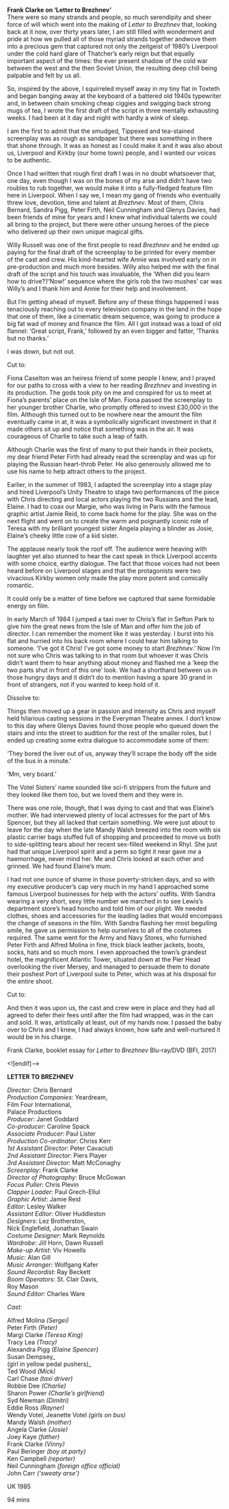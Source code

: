 

**Frank Clarke on ‘Letter to Brezhnev’**  
There were so many strands and people, so much serendipity and sheer force of will which went into the making of _Letter to Brezhnev_ that, looking back at it now, over thirty years later, I am still filled with wonderment and pride at how we pulled all of those myriad strands together andwove them into a precious gem that captured not only the zeitgeist of 1980’s Liverpool under the cold hard glare of Thatcher’s early reign but that equally important aspect of the times: the ever present shadow of the cold war between the west and the then Soviet Union, the resulting deep chill being palpable and felt by us all.

So, inspired by the above, I squirreled myself away in my tiny flat in Toxteth and began banging away at the keyboard of a battered old 1940s typewriter and, in between chain smoking cheap ciggies and swigging back strong mugs of tea, I wrote the first draft of the script in three mentally exhausting weeks. I had been at it day and night with hardly a wink of sleep.

I am the first to admit that the smudged, Tippexed and tea-stained screenplay was as rough as sandpaper but there was something in there that shone through. It was as honest as I could make it and it was also about us, Liverpool and Kirkby (our home town) people, and I wanted our voices to be authentic.

Once I had written that rough first draft I was in no doubt whatsoever that, one day, even though I was on the bones of my arse and didn’t have two roubles to rub together, we would make it into a fully-fledged feature film here in Liverpool. When I say we, I mean my gang of friends who eventually threw love, devotion, time and talent at _Brezhnev_. Most of them, Chris Bernard, Sandra Pigg, Peter Firth, Neil Cunningham and Glenys Davies, had been friends of mine for years and I knew what individual talents we could all bring to the project, but there were other unsung heroes of the piece who delivered up their own unique magical gifts.

Willy Russell was one of the first people to read _Brezhnev_ and he ended up paying for the final draft of the screenplay to be printed for every member of the cast and crew. His kind-hearted wife Annie was involved early on in pre-production and much more besides. Willy also helped me with the final draft of the script and his touch was invaluable, the ‘When did you learn how to drive?’/‘Now!’ sequence where the girls rob the two mushes’ car was Willy’s and I thank him and Annie for their help and involvement.

But I’m getting ahead of myself. Before any of these things happened I was tenaciously reaching out to every television company in the land in the hope that one of them, like a cinematic dream sequence, was going to produce a big fat wad of money and finance the film. All I got instead was a load of old flannel: ‘Great script, Frank,’ followed by an even bigger and fatter, ‘Thanks but no thanks.’

I was down, but not out.

Cut to:

Fiona Caselton was an heiress friend of some people I knew, and I prayed for our paths to cross with a view to her reading _Brezhnev_ and investing in its production. The gods took pity on me and conspired for us to meet at Fiona’s parents’ place on the Isle of Man. Fiona passed the screenplay to her younger brother Charlie, who promptly offered to invest £30,000 in the film. Although this turned out to be nowhere near the amount the film eventually came in at, it was a symbolically significant investment in that it made others sit up and notice that something was in the air. It was courageous of Charlie to take such a leap of faith.

Although Charlie was the first of many to put their hands in their pockets, my dear friend Peter Firth had already read the screenplay and was up for playing the Russian heart-throb Peter. He also generously allowed me to use his name to help attract others to  the project.

Earlier, in the summer of 1983, I adapted the screenplay into a stage play and hired Liverpool’s Unity Theatre to stage two performances of the piece with Chris directing and local actors playing the two Russians and the lead, Elaine. I had to coax our Margie, who was living in Paris with the famous graphic artist Jamie Reid, to come back home for the play. She was on the next flight and went on to create the warm and poignantly iconic role of Teresa with my brilliant youngest sister Angela playing a blinder as Josie, Elaine’s cheeky little cow of a kid sister.

The applause nearly took the roof off. The audience were heaving with laughter yet also stunned to hear the cast speak in thick Liverpool accents with some choice, earthy dialogue. The fact that those voices had not been heard before on Liverpool stages and that the protagonists were two vivacious Kirkby women only made the play more potent and comically romantic.

It could only be a matter of time before we captured that same formidable energy on film.

In early March of 1984 I jumped a taxi over to Chris’s flat in Sefton Park to give him the great news from the Isle of Man and offer him the job of director. I can remember the moment like it was yesterday. I burst into his flat and hurried into his back room where I could hear him talking to someone. ‘I’ve got it Chris! I’ve got some money to start _Brezhnev_.’ Now I’m not sure who Chris was talking to in that room but whoever it was Chris didn’t want them to hear anything about money and flashed me a ‘keep the two parts shut in front of this one’ look. We had a shorthand between us in those hungry days and it didn’t do to mention having a spare 30 grand in front of strangers, not if you wanted to keep hold of it.

Dissolve to:

Things then moved up a gear in passion and intensity as Chris and myself held hilarious casting sessions in the Everyman Theatre annex. I don’t know to this day where Glenys Davies found those people who queued down the stairs and into the street to audition for the rest of the smaller roles, but I ended up creating some extra dialogue to accommodate some of them:

‘They bored the liver out of us, anyway they’ll scrape the body off the side of the bus in a minute.’

‘Mm, very board.’

The Votel Sisters’ name sounded like sci-fi strippers from the future and they looked like them too, but we loved them and they were in.

There was one role, though, that I was dying to cast and that was Elaine’s mother. We had interviewed plenty of local actresses for the part of Mrs Spencer, but they all lacked that certain something. We were just about to leave for the day when the late Mandy Walsh breezed into the room with six plastic carrier bags stuffed full of shopping and proceeded to move us both to side-splitting tears about her recent sex-filled weekend in Rhyl. She just had that unique Liverpool spirit and a perm so tight it near gave _me_ a haemorrhage, never mind her. Me and Chris looked at each other and grinned. We had found Elaine’s mum.

I had not one ounce of shame in those poverty-stricken days, and so with my executive producer’s cap very much in my hand I approached some famous Liverpool businesses for help with the actors’ outfits. With Sandra wearing a very short, sexy little number we marched in to see Lewis’s department store’s head honcho and told him of our plight. We needed clothes, shoes and accessories for the leading ladies that would encompass the change of seasons in the film. With Sandra flashing her most beguiling smile, he gave us permission to help ourselves to all of the costumes required. The same went for the Army and Navy Stores, who furnished Peter Firth and Alfred Molina in fine, thick black leather jackets, boots, socks, hats and so much more. I even approached the town’s grandest hotel, the magnificent Atlantic Tower, situated down at the Pier Head overlooking the river Mersey, and managed to persuade them to donate their poshest Port of Liverpool suite to Peter, which was at his disposal for the entire shoot.

Cut to:

And then it was upon us, the cast and crew were in place and they had all agreed to defer their fees until after the film had wrapped, was in the can and sold. It was, artistically at least, out of my hands now. I passed the baby over to Chris and I knew, I had always known, how safe and well-nurtured it would be in his charge.

Frank Clarke, booklet essay for _Letter to Brezhnev_ Blu-ray/DVD (BFI, 2017)

<![endif]-->

**LETTER TO BREZHNEV**

_Director_: Chris Bernard  
_Production Companies_: Yeardream,  
Film Four International,  
Palace Productions  
_Producer_: Janet Goddard  
_Co-producer_: Caroline Spack  
_Associate Producer_: Paul Lister  
_Production Co-ordinator_: Chriss Kerr  
_1st Assistant Director_: Peter Cavaciuti  
_2nd Assistant Director_: Piers Player  
_3rd Assistant Director_: Matt McConaghy  
_Screenplay_: Frank Clarke  
_Director of Photography_: Bruce McGowan  
_Focus Puller_: Chris Plevin  
_Clapper Loader_: Paul Grech-Ellul  
_Graphic Artist_: Jamie Reid  
_Editor_: Lesley Walker  
_Assistant Editor_: Oliver Huddleston  
_Designers_: Lez Brotherston,  
Nick Englefield, Jonathan Swain  
_Costume Designer_: Mark Reynolds  
_Wardrobe_: Jill Horn, Dawn Russell  
_Make-up Artist_: Viv Howells  
_Music_: Alan Gill  
_Music Arranger_: Wolfgang Kafer  
_Sound Recordist_: Ray Beckett  
_Boom Operators_: St. Clair Davis,  
Roy Mason  
_Sound Editor_: Charles Ware

_Cast:_

Alfred Molina _(Sergei)_  
Peter Firth _(Peter)_  
Margi Clarke _(Teresa King)_  
Tracy Lea _(Tracy)_  
Alexandra Pigg _(Elaine Spencer)_  
Susan Dempsey_  
(girl in yellow pedal pushers)_  
Ted Wood _(Mick)_  
Carl Chase _(taxi driver)_  
Robbie Dee _(Charlie)_  
Sharon Power _(Charlie’s girlfriend)_  
Syd Newman _(Dimitri)_  
Eddie Ross _(Rayner)_  
Wendy Votel, Jeanette Votel _(girls on bus)_  
Mandy Walsh _(mother)_  
Angela Clarke _(Josie)_  
Joey Kaye _(father)_  
Frank Clarke _(Vinny)_  
Paul Beringer _(boy at party)_  
Ken Campbell _(reporter)_  
Neil Cunningham _(foreign office official)_  
John Carr _(‘sweaty arse’)_

UK 1985

94 mins
<!--stackedit_data:
eyJoaXN0b3J5IjpbLTE2OTMxODMwMTBdfQ==
-->